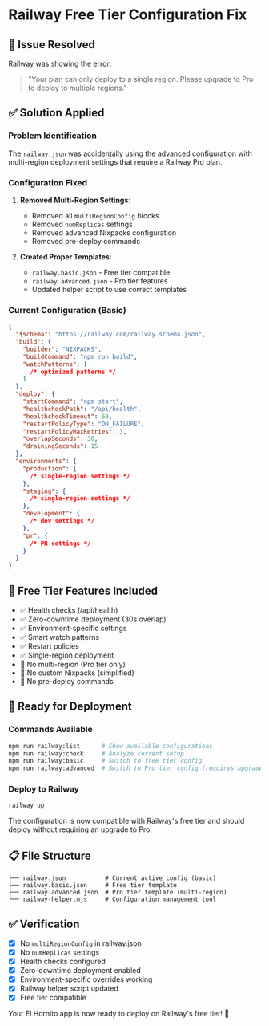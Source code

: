 # Railway Free Tier Configuration Fix

## 🚨 **Issue Resolved**

Railway was showing the error:

> "Your plan can only deploy to a single region. Please upgrade to Pro to deploy to multiple regions."

## ✅ **Solution Applied**

### **Problem Identification**

The `railway.json` was accidentally using the advanced configuration with multi-region deployment settings that require a Railway Pro plan.

### **Configuration Fixed**

1. **Removed Multi-Region Settings**:

   - Removed all `multiRegionConfig` blocks
   - Removed `numReplicas` settings
   - Removed advanced Nixpacks configuration
   - Removed pre-deploy commands

2. **Created Proper Templates**:
   - `railway.basic.json` - Free tier compatible
   - `railway.advanced.json` - Pro tier features
   - Updated helper script to use correct templates

### **Current Configuration (Basic)**

```json
{
  "$schema": "https://railway.com/railway.schema.json",
  "build": {
    "builder": "NIXPACKS",
    "buildCommand": "npm run build",
    "watchPatterns": [
      /* optimized patterns */
    ]
  },
  "deploy": {
    "startCommand": "npm start",
    "healthcheckPath": "/api/health",
    "healthcheckTimeout": 60,
    "restartPolicyType": "ON_FAILURE",
    "restartPolicyMaxRetries": 3,
    "overlapSeconds": 30,
    "drainingSeconds": 15
  },
  "environments": {
    "production": {
      /* single-region settings */
    },
    "staging": {
      /* single-region settings */
    },
    "development": {
      /* dev settings */
    },
    "pr": {
      /* PR settings */
    }
  }
}
```

## 🎯 **Free Tier Features Included**

- ✅ Health checks (/api/health)
- ✅ Zero-downtime deployment (30s overlap)
- ✅ Environment-specific settings
- ✅ Smart watch patterns
- ✅ Restart policies
- ✅ Single-region deployment
- 🚫 No multi-region (Pro tier only)
- 🚫 No custom Nixpacks (simplified)
- 🚫 No pre-deploy commands

## 🚀 **Ready for Deployment**

### **Commands Available**

```bash
npm run railway:list      # Show available configurations
npm run railway:check     # Analyze current setup
npm run railway:basic     # Switch to free tier config
npm run railway:advanced  # Switch to Pro tier config (requires upgrade)
```

### **Deploy to Railway**

```bash
railway up
```

The configuration is now compatible with Railway's free tier and should deploy without requiring an upgrade to Pro.

## 📋 **File Structure**

```
├── railway.json           # Current active config (basic)
├── railway.basic.json     # Free tier template
├── railway.advanced.json  # Pro tier template (multi-region)
└── railway-helper.mjs     # Configuration management tool
```

## ✅ **Verification**

- [x] No `multiRegionConfig` in railway.json
- [x] No `numReplicas` settings
- [x] Health checks configured
- [x] Zero-downtime deployment enabled
- [x] Environment-specific overrides working
- [x] Railway helper script updated
- [x] Free tier compatible

Your El Hornito app is now ready to deploy on Railway's free tier! 🚀
